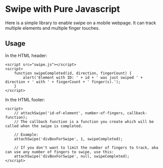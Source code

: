 # Swipe with Pure Javascript

Here is a simple library to enable swipe on a mobile webpage.
It can track multiple elements and multiple finger touches.

## Usage

In the HTML header:

    <script src="swipe.js"></script>
    <script>
        function swipeCompleted(id, direction, fingerCount) {
            alert('Element with ID: ' + id + ' was just swiped ' + direction + ' with ' + fingerCount + ' finger(s).');
        }
    </script>

In the HTML footer:

    <script>
        // attachSwipe('id-of-element', number-of-fingers, callback-function);
        // The callback function is a function you create which will be called when the swipe is completed.

        // Example:
        attachSwipe('divBoxForSwipe', 1, swipeCompleted);

        // If you don't want to limit the number of fingers to track, aka can use any number of fingers to swipe, use this:
        attachSwipe('divBoxForSwipe', null, swipeCompleted);
    </script>
